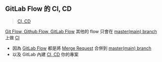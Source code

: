 ## GitLab Flow 的 CI, CD

> [CI, CD](CI,%20CD.md)

[Git Flow, Github Flow, GitLab Flow](Git%20Flow,%20Github%20Flow,%20GitLab%20Flow.md) 其他的 flow 只會在 [master(main) branch](master(main)%20branch.md) 上做 [CI](CI.md)

- 因為 [GitLab Flow](GitLab%20Flow.md) 都是將 [Merge Request](Merge%20Request.md) 合併到 [master(main) branch](master(main)%20branch.md)
- 以及 GitLab 內建 [CI, CD](CI,%20CD.md) 你的專案